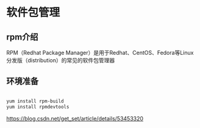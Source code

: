 # 软件包管理

## rpm介绍

RPM（Redhat Package Manager）是用于Redhat、CentOS、Fedora等Linux 分发版（distribution）的常见的软件包管理器

## 环境准备

```bash

yum install rpm-build
yum install rpmdevtools

```

https://blog.csdn.net/get_set/article/details/53453320
